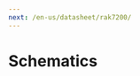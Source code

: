 ```yaml
---
next: /en-us/datasheet/rak7200/
---
```

# Schematics

<rk-img
  src="/assets/images/datasheet/rak5205/rak5205-schematic-diagram-with-bq21040-chip.jpg"
  width="100%"
  figure-number="1"
  caption="RAK5205 Schematic Diagram with BQ21040 chip"
/>

<rk-img
  src="/assets/images/datasheet/rak5205/rak5205-schematic-diagram-with-rp104n331-chip.jpg"
  width="100%"
  figure-number="2"
  caption="RAK5205 Schematic Diagram with RP104N331 chip"
/>

<rk-img
  src="/assets/images/datasheet/rak5205/rak5205-schematic-diagram-with-cp2102-chip.jpg"
  width="100%"
  figure-number="3"
  caption="RAK5205 Schematic Diagram with CP2102 chip"
/>

<rk-img
  src="/assets/images/datasheet/rak5205/rak5205-schematic-diagram.jpg"
  width="100%"
  figure-number="4"
  caption="RAK5205 Schematic Diagram"
/>

<rk-img
  src="/assets/images/datasheet/rak5205/rak5205-schematic-diagram-2.jpg"
  width="60%"
  figure-number="5"
  caption="RAK5205 Schematic Diagram"
/>

<rk-img
  src="/assets/images/datasheet/rak5205/rak5205-schematic-diagram-3.jpg"
  width="60%"
  figure-number="6"
  caption="RAK5205 Schematic Diagram"
/>

<rk-img
  src="/assets/images/datasheet/rak5205/rak5205-schematic-diagram-4.jpg"
  width="60%"
  figure-number="7"
  caption="RAK5205 Schematic Diagram"
/>

<rk-img
  src="/assets/images/datasheet/rak5205/rak5205-schematic-diagram-5.jpg"
  width="60%"
  figure-number="8"
  caption="RAK5205 Schematic Diagram"
/>

<rk-img
  src="/assets/images/datasheet/rak5205/rak5205-schematic-diagram-6.jpg"
  width="80%"
  figure-number="9"
  caption="RAK5205 Schematic Diagram"
/>

<rk-img
  src="/assets/images/datasheet/rak5205/rak5205-schematic-diagram-7.jpg"
  width="80%"
  figure-number="10"
  caption="RAK5205 Schematic Diagram"
/>

<rk-img
  src="/assets/images/datasheet/rak5205/rak5205-schematic-diagram-8.jpg"
  width="70%"
  figure-number="11"
  caption="RAK5205 Schematic Diagram"
/>

<rk-img
  src="/assets/images/datasheet/rak5205/rak5205-schematic-diagram-9.jpg"
  width="100%"
  figure-number="12"
  caption="RAK5205 Schematic Diagram"
/>

